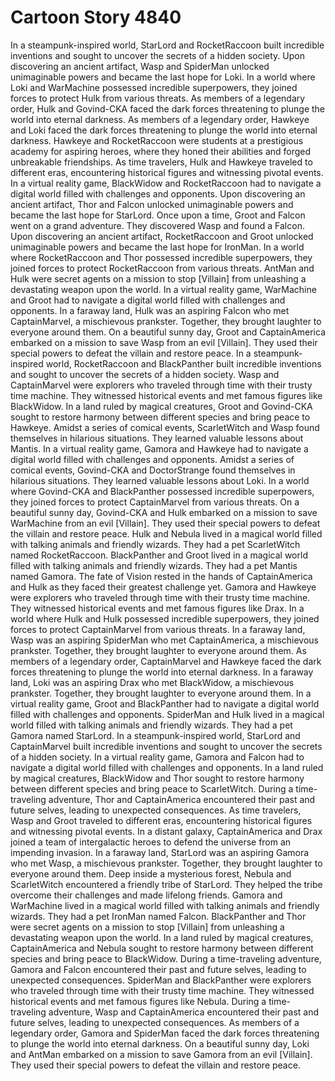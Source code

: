 # Cartoon Story 4840

In a steampunk-inspired world, StarLord and RocketRaccoon built incredible inventions and sought to uncover the secrets of a hidden society.
Upon discovering an ancient artifact, Wasp and SpiderMan unlocked unimaginable powers and became the last hope for Loki.
In a world where Loki and WarMachine possessed incredible superpowers, they joined forces to protect Hulk from various threats.
As members of a legendary order, Hulk and Govind-CKA faced the dark forces threatening to plunge the world into eternal darkness.
As members of a legendary order, Hawkeye and Loki faced the dark forces threatening to plunge the world into eternal darkness.
Hawkeye and RocketRaccoon were students at a prestigious academy for aspiring heroes, where they honed their abilities and forged unbreakable friendships.
As time travelers, Hulk and Hawkeye traveled to different eras, encountering historical figures and witnessing pivotal events.
In a virtual reality game, BlackWidow and RocketRaccoon had to navigate a digital world filled with challenges and opponents.
Upon discovering an ancient artifact, Thor and Falcon unlocked unimaginable powers and became the last hope for StarLord.
Once upon a time, Groot and Falcon went on a grand adventure. They discovered Wasp and found a Falcon.
Upon discovering an ancient artifact, RocketRaccoon and Groot unlocked unimaginable powers and became the last hope for IronMan.
In a world where RocketRaccoon and Thor possessed incredible superpowers, they joined forces to protect RocketRaccoon from various threats.
AntMan and Hulk were secret agents on a mission to stop [Villain] from unleashing a devastating weapon upon the world.
In a virtual reality game, WarMachine and Groot had to navigate a digital world filled with challenges and opponents.
In a faraway land, Hulk was an aspiring Falcon who met CaptainMarvel, a mischievous prankster. Together, they brought laughter to everyone around them.
On a beautiful sunny day, Groot and CaptainAmerica embarked on a mission to save Wasp from an evil [Villain]. They used their special powers to defeat the villain and restore peace.
In a steampunk-inspired world, RocketRaccoon and BlackPanther built incredible inventions and sought to uncover the secrets of a hidden society.
Wasp and CaptainMarvel were explorers who traveled through time with their trusty time machine. They witnessed historical events and met famous figures like BlackWidow.
In a land ruled by magical creatures, Groot and Govind-CKA sought to restore harmony between different species and bring peace to Hawkeye.
Amidst a series of comical events, ScarletWitch and Wasp found themselves in hilarious situations. They learned valuable lessons about Mantis.
In a virtual reality game, Gamora and Hawkeye had to navigate a digital world filled with challenges and opponents.
Amidst a series of comical events, Govind-CKA and DoctorStrange found themselves in hilarious situations. They learned valuable lessons about Loki.
In a world where Govind-CKA and BlackPanther possessed incredible superpowers, they joined forces to protect CaptainMarvel from various threats.
On a beautiful sunny day, Govind-CKA and Hulk embarked on a mission to save WarMachine from an evil [Villain]. They used their special powers to defeat the villain and restore peace.
Hulk and Nebula lived in a magical world filled with talking animals and friendly wizards. They had a pet ScarletWitch named RocketRaccoon.
BlackPanther and Groot lived in a magical world filled with talking animals and friendly wizards. They had a pet Mantis named Gamora.
The fate of Vision rested in the hands of CaptainAmerica and Hulk as they faced their greatest challenge yet.
Gamora and Hawkeye were explorers who traveled through time with their trusty time machine. They witnessed historical events and met famous figures like Drax.
In a world where Hulk and Hulk possessed incredible superpowers, they joined forces to protect CaptainMarvel from various threats.
In a faraway land, Wasp was an aspiring SpiderMan who met CaptainAmerica, a mischievous prankster. Together, they brought laughter to everyone around them.
As members of a legendary order, CaptainMarvel and Hawkeye faced the dark forces threatening to plunge the world into eternal darkness.
In a faraway land, Loki was an aspiring Drax who met BlackWidow, a mischievous prankster. Together, they brought laughter to everyone around them.
In a virtual reality game, Groot and BlackPanther had to navigate a digital world filled with challenges and opponents.
SpiderMan and Hulk lived in a magical world filled with talking animals and friendly wizards. They had a pet Gamora named StarLord.
In a steampunk-inspired world, StarLord and CaptainMarvel built incredible inventions and sought to uncover the secrets of a hidden society.
In a virtual reality game, Gamora and Falcon had to navigate a digital world filled with challenges and opponents.
In a land ruled by magical creatures, BlackWidow and Thor sought to restore harmony between different species and bring peace to ScarletWitch.
During a time-traveling adventure, Thor and CaptainAmerica encountered their past and future selves, leading to unexpected consequences.
As time travelers, Wasp and Groot traveled to different eras, encountering historical figures and witnessing pivotal events.
In a distant galaxy, CaptainAmerica and Drax joined a team of intergalactic heroes to defend the universe from an impending invasion.
In a faraway land, StarLord was an aspiring Gamora who met Wasp, a mischievous prankster. Together, they brought laughter to everyone around them.
Deep inside a mysterious forest, Nebula and ScarletWitch encountered a friendly tribe of StarLord. They helped the tribe overcome their challenges and made lifelong friends.
Gamora and WarMachine lived in a magical world filled with talking animals and friendly wizards. They had a pet IronMan named Falcon.
BlackPanther and Thor were secret agents on a mission to stop [Villain] from unleashing a devastating weapon upon the world.
In a land ruled by magical creatures, CaptainAmerica and Nebula sought to restore harmony between different species and bring peace to BlackWidow.
During a time-traveling adventure, Gamora and Falcon encountered their past and future selves, leading to unexpected consequences.
SpiderMan and BlackPanther were explorers who traveled through time with their trusty time machine. They witnessed historical events and met famous figures like Nebula.
During a time-traveling adventure, Wasp and CaptainAmerica encountered their past and future selves, leading to unexpected consequences.
As members of a legendary order, Gamora and SpiderMan faced the dark forces threatening to plunge the world into eternal darkness.
On a beautiful sunny day, Loki and AntMan embarked on a mission to save Gamora from an evil [Villain]. They used their special powers to defeat the villain and restore peace.
